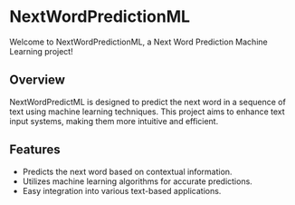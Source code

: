 # NextWordPredictionML
Welcome to NextWordPredictionML, a Next Word Prediction Machine Learning project!

## Overview

NextWordPredictML is designed to predict the next word in a sequence of text using machine learning techniques. 
This project aims to enhance text input systems, making them more intuitive and efficient.

## Features

- Predicts the next word based on contextual information.
- Utilizes machine learning algorithms for accurate predictions.
- Easy integration into various text-based applications.
